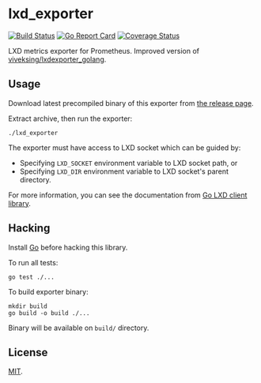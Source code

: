 # lxd_exporter

[![Build Status](https://travis-ci.org/nieltg/lxd_exporter.svg?branch=master)](https://travis-ci.org/nieltg/lxd_exporter)
[![Go Report Card](https://goreportcard.com/badge/github.com/nieltg/lxd_exporter)](https://goreportcard.com/report/github.com/nieltg/lxd_exporter)
[![Coverage Status](https://coveralls.io/repos/github/nieltg/lxd_exporter/badge.svg?branch=master)](https://coveralls.io/github/nieltg/lxd_exporter?branch=master)

LXD metrics exporter for Prometheus. Improved version of [viveksing/lxdexporter_golang](https://github.com/viveksing/lxdexporter_golang).

## Usage

Download latest precompiled binary of this exporter from [the release page](https://github.com/nieltg/lxd_exporter/releases).

Extract archive, then run the exporter:
```
./lxd_exporter
```

The exporter must have access to LXD socket which can be guided by:
- Specifying `LXD_SOCKET` environment variable to LXD socket path, or
- Specifying `LXD_DIR` environment variable to LXD socket's parent directory.

For more information, you can see the documentation from [Go LXD client library](https://godoc.org/github.com/lxc/lxd/client#ConnectLXDUnix).

## Hacking

Install [Go](https://golang.org/dl) before hacking this library.

To run all tests:
```
go test ./...
```

To build exporter binary:
```
mkdir build
go build -o build ./...
```

Binary will be available on `build/` directory.

## License

[MIT](LICENSE).
